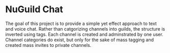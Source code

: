 # NuGuild Chat

The goal of this project is to provide a simple yet effect approach to text and voice chat. Rather than catgorizing channels into guilds, the structure is inverted using tags. Each channel is created and adminstrated by one user. Channel categories do exist, but only for the sake of mass tagging and created mass invites to private channels.
